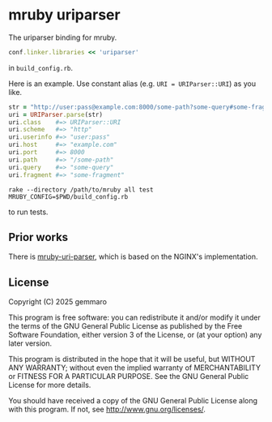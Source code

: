 # mruby uriparser

The uriparser binding for mruby.

``` ruby
conf.linker.libraries << 'uriparser'
```

in `build_config.rb`.

Here is an example.
Use constant alias (e.g. `URI = URIParser::URI`) as you like.

```ruby
str = "http://user:pass@example.com:8000/some-path?some-query#some-fragment"
uri = URIParser.parse(str)
uri.class    #=> URIParser::URI
uri.scheme   #=> "http"
uri.userinfo #=> "user:pass"
uri.host     #=> "example.com"
uri.port     #=> 8000
uri.path     #=> "/some-path"
uri.query    #=> "some-query"
uri.fragment #=> "some-fragment"
```

``` shell
rake --directory /path/to/mruby all test MRUBY_CONFIG=$PWD/build_config.rb
```

to run tests.

## Prior works

There is [mruby-uri-parser](https://github.com/Asmod4n/mruby-uri-parser "GitHub"),
which is based on the NGINX's implementation.

## License

Copyright (C) 2025  gemmaro

This program is free software: you can redistribute it and/or modify
it under the terms of the GNU General Public License as published by
the Free Software Foundation, either version 3 of the License, or
(at your option) any later version.

This program is distributed in the hope that it will be useful,
but WITHOUT ANY WARRANTY; without even the implied warranty of
MERCHANTABILITY or FITNESS FOR A PARTICULAR PURPOSE.  See the
GNU General Public License for more details.

You should have received a copy of the GNU General Public License
along with this program.  If not, see <http://www.gnu.org/licenses/>.
